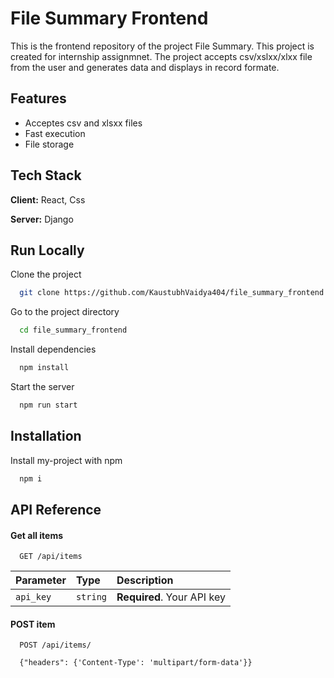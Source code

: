 
# File Summary Frontend

This is the frontend repository of the project File Summary. This project is created for internship assignmnet. The project accepts csv/xslxx/xlxx file from the user and generates data and displays in record formate.


## Features

- Acceptes csv and xlsxx files
- Fast execution
- File storage


## Tech Stack

**Client:** React, Css

**Server:** Django


## Run Locally

Clone the project

```bash
  git clone https://github.com/KaustubhVaidya404/file_summary_frontend.git
```

Go to the project directory

```bash
  cd file_summary_frontend
```

Install dependencies

```bash
  npm install
```

Start the server

```bash
  npm run start
```


## Installation

Install my-project with npm

```bash
  npm i
```
    
## API Reference

#### Get all items

```http
  GET /api/items
```

| Parameter | Type     | Description                |
| :-------- | :------- | :------------------------- |
| `api_key` | `string` | **Required**. Your API key |

#### POST item

```http
  POST /api/items/

  {"headers": {'Content-Type': 'multipart/form-data'}}
```
